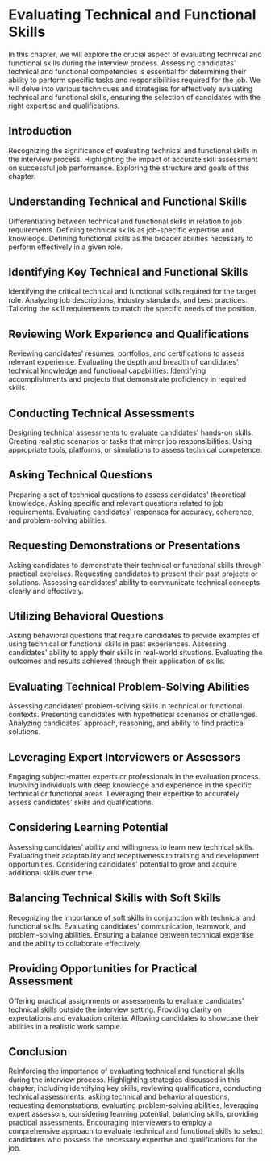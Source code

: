Evaluating Technical and Functional Skills
===================================================

In this chapter, we will explore the crucial aspect of evaluating technical and functional skills during the interview process. Assessing candidates' technical and functional competencies is essential for determining their ability to perform specific tasks and responsibilities required for the job. We will delve into various techniques and strategies for effectively evaluating technical and functional skills, ensuring the selection of candidates with the right expertise and qualifications.

Introduction
------------

Recognizing the significance of evaluating technical and functional skills in the interview process. Highlighting the impact of accurate skill assessment on successful job performance. Exploring the structure and goals of this chapter.

Understanding Technical and Functional Skills
---------------------------------------------

Differentiating between technical and functional skills in relation to job requirements. Defining technical skills as job-specific expertise and knowledge. Defining functional skills as the broader abilities necessary to perform effectively in a given role.

Identifying Key Technical and Functional Skills
-----------------------------------------------

Identifying the critical technical and functional skills required for the target role. Analyzing job descriptions, industry standards, and best practices. Tailoring the skill requirements to match the specific needs of the position.

Reviewing Work Experience and Qualifications
--------------------------------------------

Reviewing candidates' resumes, portfolios, and certifications to assess relevant experience. Evaluating the depth and breadth of candidates' technical knowledge and functional capabilities. Identifying accomplishments and projects that demonstrate proficiency in required skills.

Conducting Technical Assessments
--------------------------------

Designing technical assessments to evaluate candidates' hands-on skills. Creating realistic scenarios or tasks that mirror job responsibilities. Using appropriate tools, platforms, or simulations to assess technical competence.

Asking Technical Questions
--------------------------

Preparing a set of technical questions to assess candidates' theoretical knowledge. Asking specific and relevant questions related to job requirements. Evaluating candidates' responses for accuracy, coherence, and problem-solving abilities.

Requesting Demonstrations or Presentations
------------------------------------------

Asking candidates to demonstrate their technical or functional skills through practical exercises. Requesting candidates to present their past projects or solutions. Assessing candidates' ability to communicate technical concepts clearly and effectively.

Utilizing Behavioral Questions
------------------------------

Asking behavioral questions that require candidates to provide examples of using technical or functional skills in past experiences. Assessing candidates' ability to apply their skills in real-world situations. Evaluating the outcomes and results achieved through their application of skills.

Evaluating Technical Problem-Solving Abilities
----------------------------------------------

Assessing candidates' problem-solving skills in technical or functional contexts. Presenting candidates with hypothetical scenarios or challenges. Analyzing candidates' approach, reasoning, and ability to find practical solutions.

Leveraging Expert Interviewers or Assessors
-------------------------------------------

Engaging subject-matter experts or professionals in the evaluation process. Involving individuals with deep knowledge and experience in the specific technical or functional areas. Leveraging their expertise to accurately assess candidates' skills and qualifications.

Considering Learning Potential
------------------------------

Assessing candidates' ability and willingness to learn new technical skills. Evaluating their adaptability and receptiveness to training and development opportunities. Considering candidates' potential to grow and acquire additional skills over time.

Balancing Technical Skills with Soft Skills
-------------------------------------------

Recognizing the importance of soft skills in conjunction with technical and functional skills. Evaluating candidates' communication, teamwork, and problem-solving abilities. Ensuring a balance between technical expertise and the ability to collaborate effectively.

Providing Opportunities for Practical Assessment
------------------------------------------------

Offering practical assignments or assessments to evaluate candidates' technical skills outside the interview setting. Providing clarity on expectations and evaluation criteria. Allowing candidates to showcase their abilities in a realistic work sample.

Conclusion
----------

Reinforcing the importance of evaluating technical and functional skills during the interview process. Highlighting strategies discussed in this chapter, including identifying key skills, reviewing qualifications, conducting technical assessments, asking technical and behavioral questions, requesting demonstrations, evaluating problem-solving abilities, leveraging expert assessors, considering learning potential, balancing skills, providing practical assessments. Encouraging interviewers to employ a comprehensive approach to evaluate technical and functional skills to select candidates who possess the necessary expertise and qualifications for the job.
